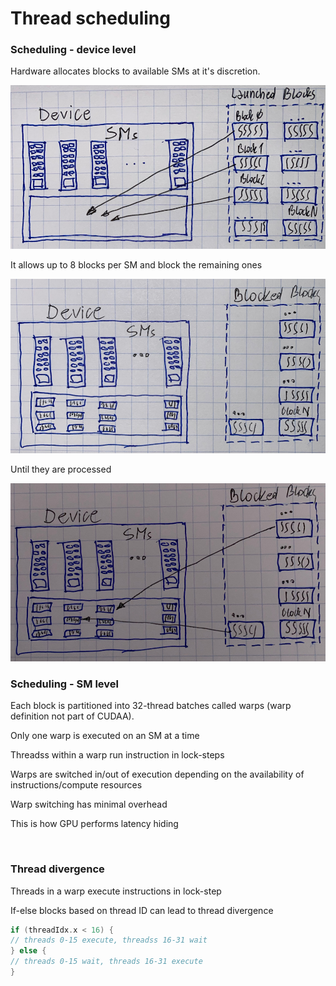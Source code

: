 # Thread scheduling

### Scheduling - device level

Hardware allocates blocks to available SMs at it's discretion.

![](.gitbook/assets/scheduling1.jpeg)



It allows up to 8 blocks per SM and block the remaining ones

![](.gitbook/assets/scheduling2.jpeg)



Until they are processed

![](.gitbook/assets/scheduling3.jpeg)





### Scheduling - SM level

Each block is partitioned into 32-thread batches called warps \(warp definition not part of CUDAA\).

Only one warp is executed on an SM at a time

Threadss within a warp run instruction in lock-steps

Warps are switched in/out of execution depending on the availability of instructions/compute resources

Warp switching has minimal overhead

This is how GPU performs latency hiding

​





### Thread divergence

Threads in a warp execute instructions in lock-step

If-else blocks based on thread ID can lead to thread divergence

```c
if (threadIdx.x < 16) {
// threads 0-15 execute, threadss 16-31 wait
} else {
// threads 0-15 wait, threads 16-31 execute
}
```



